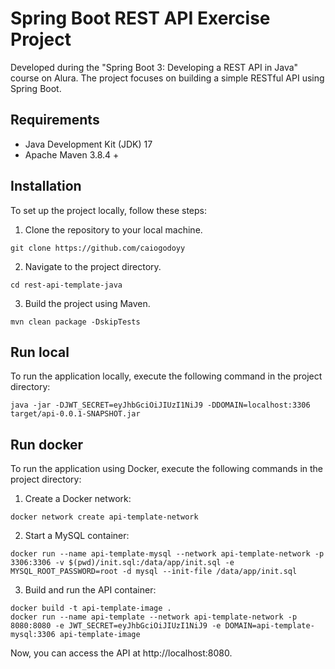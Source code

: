 # Spring Boot REST API Exercise Project
Developed during the "Spring Boot 3: Developing a REST API in Java" course on Alura. The project focuses on building a simple RESTful API using Spring Boot.

## Requirements
- Java Development Kit (JDK) 17
- Apache Maven 3.8.4 +

## Installation
To set up the project locally, follow these steps:
1. Clone the repository to your local machine.
```
git clone https://github.com/caiogodoyy
```
2. Navigate to the project directory.
```
cd rest-api-template-java
```
3. Build the project using Maven.
```
mvn clean package -DskipTests
```

## Run local
To run the application locally, execute the following command in the project directory:
```
java -jar -DJWT_SECRET=eyJhbGciOiJIUzI1NiJ9 -DDOMAIN=localhost:3306 target/api-0.0.1-SNAPSHOT.jar
```

## Run docker
To run the application using Docker, execute the following commands in the project directory:
1. Create a Docker network:
```
docker network create api-template-network
```
2. Start a MySQL container:
```
docker run --name api-template-mysql --network api-template-network -p 3306:3306 -v $(pwd)/init.sql:/data/app/init.sql -e MYSQL_ROOT_PASSWORD=root -d mysql --init-file /data/app/init.sql
```
3. Build and run the API container:
```
docker build -t api-template-image .
docker run --name api-template --network api-template-network -p 8080:8080 -e JWT_SECRET=eyJhbGciOiJIUzI1NiJ9 -e DOMAIN=api-template-mysql:3306 api-template-image
```
Now, you can access the API at http://localhost:8080.
